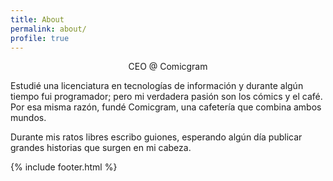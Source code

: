 ```yaml
---
title: About
permalink: about/
profile: true
---
```


<p style="text-align: center;">CEO @ Comicgram</p>

Estudié una licenciatura en tecnologías de información y durante algún tiempo fui programador; pero mi verdadera pasión son los cómics y el café. Por esa misma razón, fundé Comicgram, una cafetería que combina ambos mundos.

Durante mis ratos libres escribo guiones, esperando algún día publicar grandes historias que surgen en mi cabeza.

{% include footer.html %}